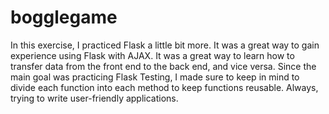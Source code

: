 # bogglegame
In this exercise, I practiced Flask a little bit more. It was a great way to gain experience using Flask with AJAX. It was a great way to learn how to transfer data from the front end to the back end, and vice versa. Since the main goal was practicing Flask Testing, I made sure to keep in mind to divide each function into each method to keep functions reusable. Always, trying to write user-friendly applications. 
